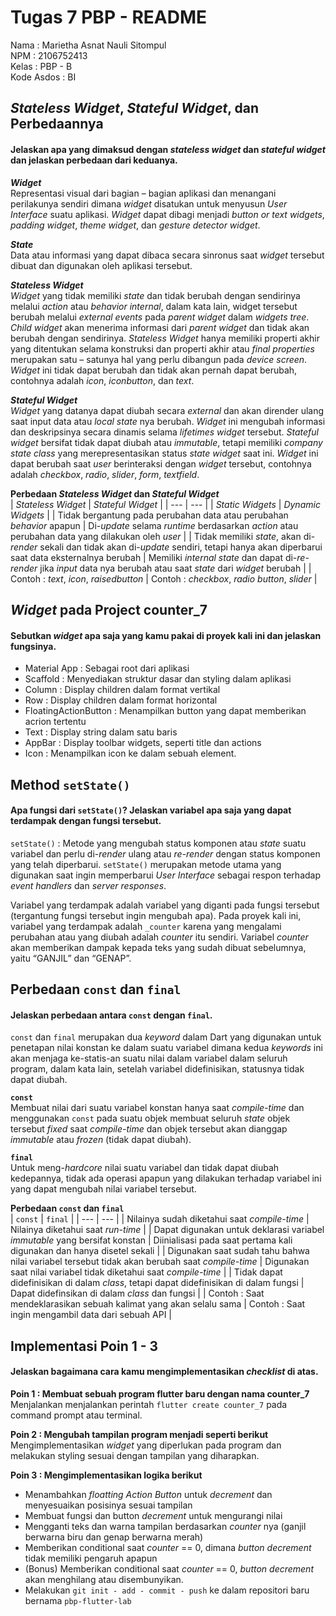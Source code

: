 # Tugas 7 PBP - README
Nama : Marietha Asnat Nauli Sitompul <br />
NPM : 2106752413 <br />
Kelas : PBP - B <br />
Kode Asdos : BI 

## _Stateless Widget_, _Stateful Widget_, dan Perbedaannya
#### Jelaskan apa yang dimaksud dengan _stateless widget_ dan _stateful widget_ dan jelaskan perbedaan dari keduanya.
**_Widget_** <br />
Representasi visual dari bagian – bagian aplikasi dan menangani perilakunya sendiri dimana _widget_ disatukan untuk menyusun _User Interface_ suatu aplikasi. _Widget_ dapat dibagi menjadi _button or text widgets_, _padding widget_, _theme widget_, dan _gesture detector widget_. <br />

**_State_** <br />
Data atau informasi yang dapat dibaca secara sinronus saat _widget_ tersebut dibuat dan digunakan oleh aplikasi tersebut. <br />

**_Stateless Widget_** <br />
_Widget_ yang tidak memiliki _state_ dan tidak berubah dengan sendirinya melalui _action_ atau _behavior internal_, dalam kata lain, widget tersebut berubah melalui _external events_ pada _parent widget_ dalam _widgets tree_. _Child widget_ akan menerima informasi dari _parent widget_ dan tidak akan berubah dengan sendirinya. _Stateless Widget_ hanya memiliki properti akhir yang ditentukan selama konstruksi dan properti akhir atau _final properties_ merupakan satu – satunya hal yang perlu dibangun pada _device screen_. _Widget_ ini tidak dapat berubah dan tidak akan pernah dapat berubah, contohnya adalah _icon_, _iconbutton_, dan _text_. <br />

**_Stateful Widget_** <br />
_Widget_ yang datanya dapat diubah secara _external_ dan akan dirender ulang saat input data atau _local state_ nya berubah. _Widget_ ini mengubah informasi dan deskripsinya secara dinamis selama _lifetimes widget_ tersebut. _Stateful widget_ bersifat tidak dapat diubah atau _immutable_, tetapi memiliki _company state class_ yang merepresentasikan status _state widget_ saat ini. _Widget_ ini dapat berubah saat _user_ berinteraksi dengan _widget_ tersebut, contohnya adalah _checkbox_, _radio_, _slider_, _form_, _textfield_. <br />

**Perbedaan _Stateless Widget_ dan _Stateful Widget_** <br />
| _Stateless Widget_ | _Stateful Widget_ |
| --- | --- |
| _Static Widgets_ | _Dynamic Widgets_ |
| Tidak bergantung pada perubahan data atau perubahan _behavior_ apapun | Di-_update_ selama _runtime_ berdasarkan _action_ atau perubahan data yang dilakukan oleh _user_ |
| Tidak memiliki _state_, akan di-_render_ sekali dan tidak akan di-_update_ sendiri, tetapi hanya akan diperbarui saat data eksternalnya berubah | Memiliki _internal state_ dan dapat di-_re-render_ jika _input_ data nya berubah atau saat _state_ dari _widget_ berubah |
| Contoh : _text_, _icon_, _raisedbutton_ | Contoh : _checkbox_, _radio button_, _slider_ |

## _Widget_ pada Project counter_7
#### Sebutkan _widget_ apa saja yang kamu pakai di proyek kali ini dan jelaskan fungsinya.
- Material App : Sebagai root dari aplikasi <br />
- Scaffold : Menyediakan struktur dasar dan styling dalam aplikasi <br />
- Column : Display children dalam format vertikal <br />
- Row : Display children dalam format horizontal <br />
- FloatingActionButton : Menampilkan button yang dapat memberikan acrion tertentu <br />
- Text : Display string dalam satu baris <br />
- AppBar : Display toolbar widgets, seperti title dan actions <br />
- Icon : Menampilkan icon ke dalam sebuah element. <br />

## Method `setState()`
#### Apa fungsi dari `setState()`? Jelaskan variabel apa saja yang dapat terdampak dengan fungsi tersebut.
`setState()` : Metode yang mengubah status komponen atau _state_ suatu variabel dan perlu di-_render_ ulang atau _re-render_ dengan status komponen yang telah diperbarui. `setState()` merupakan metode utama yang digunakan saat ingin memperbarui _User Interface_ sebagai respon terhadap _event handlers_ dan _server responses_. <br />

Variabel yang terdampak adalah variabel yang diganti pada fungsi tersebut (tergantung fungsi tersebut ingin mengubah apa). Pada proyek kali ini, variabel yang terdampak adalah `_counter` karena yang mengalami perubahan atau yang diubah adalah _counter_ itu sendiri. Variabel _counter_ akan memberikan dampak kepada teks yang sudah dibuat sebelumnya, yaitu “GANJIL” dan “GENAP”. <br />

## Perbedaan `const` dan `final`
#### Jelaskan perbedaan antara `const` dengan `final`.
`const` dan `final` merupakan dua _keyword_ dalam Dart yang digunakan untuk penetapan nilai konstan ke dalam suatu variabel dimana kedua _keywords_ ini akan menjaga ke-statis-an suatu nilai dalam variabel dalam seluruh program, dalam kata lain, setelah variabel didefinisikan, statusnya tidak dapat diubah. <br />

**`const`** <br />
Membuat nilai dari suatu variabel konstan hanya saat _compile-time_ dan menggunakan `const` pada suatu objek membuat seluruh _state_ objek tersebut _fixed_ saat _compile-time_ dan objek tersebut akan dianggap _immutable_ atau _frozen_ (tidak dapat diubah). <br />

**`final`** <br />
Untuk meng-_hardcore_ nilai suatu variabel dan tidak dapat diubah kedepannya, tidak ada operasi apapun yang dilakukan terhadap variabel ini yang dapat mengubah nilai variabel tersebut. <br />

**Perbedaan `const` dan `final`** <br />
| `const` | `final` |
| --- | --- |
| Nilainya sudah diketahui saat _compile-time_ | Nilainya diketahui saat _run-time_ |
| Dapat digunakan untuk deklarasi variabel _immutable_ yang bersifat konstan | Diinialisasi pada saat pertama kali digunakan dan hanya disetel sekali |
| Digunakan saat sudah tahu bahwa nilai variabel tersebut tidak akan berubah saat _compile-time_ | Digunakan saat nilai variabel tidak diketahui saat _compile-time_ |
| Tidak dapat didefinisikan di dalam _class_, tetapi dapat didefinisikan di dalam fungsi | Dapat didefinsikan di dalam _class_ dan fungsi |
| Contoh : Saat mendeklarasikan sebuah kalimat yang akan selalu sama | Contoh : Saat ingin mengambil data dari sebuah API |

## Implementasi Poin 1 - 3
#### Jelaskan bagaimana cara kamu mengimplementasikan _checklist_ di atas.
**Poin 1 : Membuat sebuah program flutter baru dengan nama counter_7** <br />
Menjalankan menjalankan perintah `flutter create counter_7` pada command prompt atau terminal. <br />

**Poin 2 : Mengubah tampilan program menjadi seperti berikut** <br />
Mengimplementasikan _widget_ yang diperlukan pada program dan melakukan styling sesuai dengan tampilan yang diharapkan. <br />

**Poin 3 : Mengimplementasikan logika berikut** <br />
- Menambahkan _floatting Action Button_ untuk _decrement_ dan menyesuaikan posisinya sesuai tampilan <br />
- Membuat fungsi dan button _decrement_ untuk mengurangi nilai <br />
- Mengganti teks dan warna tampilan berdasarkan _counter_ nya (ganjil berwarna biru dan genap berwarna merah) <br />
- Memberikan conditional saat _counter_ == 0, dimana _button decrement_ tidak memiliki pengaruh apapun <br />
- (Bonus) Memberikan conditional saat _counter_ == 0, _button decrement_ akan menghilang atau disembunyikan. <br />
- Melakukan `git init - add - commit - push` ke dalam repositori baru bernama `pbp-flutter-lab`
